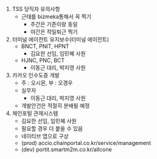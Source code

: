 1. TSS 당직자 유의사항
	- 근태를 bizmeka통해서 꼭 찍기
		- 주간은 기존이랑 동일
		- 야간은 작일퇴근 찍기
2. 터미널 에이전트 유지보수(터미널 에이전트)
	- BNCT, PNIT, HPNT 
		- 김요한 선임, 임민혜 사원
	- HJNC, PNC, BCT    
		- 이동근 대리, 박지영 사원
3. 카카오 인수도증 개발
	- 주 : 오시몬, 부 : 오경우
	- 실무자 
		- 이동근 대리, 박지영 사원
	- 개발안건은 적절히 분배될 예정
4. 체인포털 관제시스템
	- 김요한 선임, 임민혜 사원
	- 필요할 경우 더 붙을 수 있음
	- 네이티브 앱으로 구상
	- (prod) accio.chainportal.co.kr/service/management
	- (dev) portit.smartm2m.co.kr/allcone